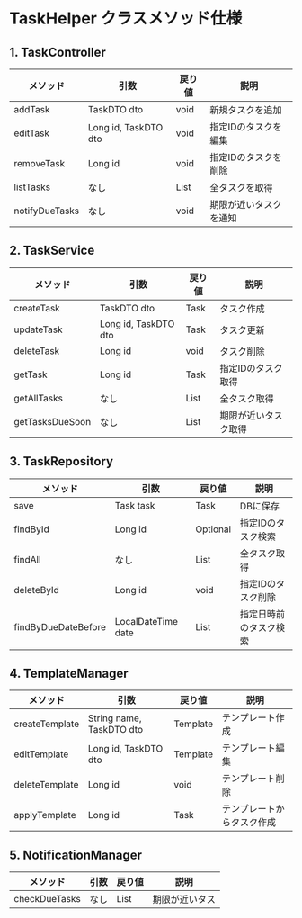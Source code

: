 # TaskHelper クラスメソッド仕様

## 1. TaskController

| メソッド | 引数 | 戻り値 | 説明 |
|----------|------|--------|------|
| addTask | TaskDTO dto | void | 新規タスクを追加 |
| editTask | Long id, TaskDTO dto | void | 指定IDのタスクを編集 |
| removeTask | Long id | void | 指定IDのタスクを削除 |
| listTasks | なし | List<TaskDTO> | 全タスクを取得 |
| notifyDueTasks | なし | void | 期限が近いタスクを通知 |

## 2. TaskService

| メソッド | 引数 | 戻り値 | 説明 |
|----------|------|--------|------|
| createTask | TaskDTO dto | Task | タスク作成 |
| updateTask | Long id, TaskDTO dto | Task | タスク更新 |
| deleteTask | Long id | void | タスク削除 |
| getTask | Long id | Task | 指定IDのタスク取得 |
| getAllTasks | なし | List<Task> | 全タスク取得 |
| getTasksDueSoon | なし | List<Task> | 期限が近いタスク取得 |

## 3. TaskRepository

| メソッド | 引数 | 戻り値 | 説明 |
|----------|------|--------|------|
| save | Task task | Task | DBに保存 |
| findById | Long id | Optional<Task> | 指定IDのタスク検索 |
| findAll | なし | List<Task> | 全タスク取得 |
| deleteById | Long id | void | 指定IDのタスク削除 |
| findByDueDateBefore | LocalDateTime date | List<Task> | 指定日時前のタスク検索 |

## 4. TemplateManager

| メソッド | 引数 | 戻り値 | 説明 |
|----------|------|--------|------|
| createTemplate | String name, TaskDTO dto | Template | テンプレート作成 |
| editTemplate | Long id, TaskDTO dto | Template | テンプレート編集 |
| deleteTemplate | Long id | void | テンプレート削除 |
| applyTemplate | Long id | Task | テンプレートからタスク作成 |

## 5. NotificationManager

| メソッド | 引数 | 戻り値 | 説明 |
|----------|------|--------|------|
| checkDueTasks | なし | List<Task> | 期限が近いタス
